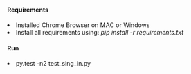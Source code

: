 <h4>Requirements</h4>

<li>Installed Chrome Browser on MAC or Windows</li>
<li>Install all requirements using: <i>pip install -r requirements.txt</i></li>

<h4>Run</h4>
<li> py.test -n2 test_sing_in.py</li>